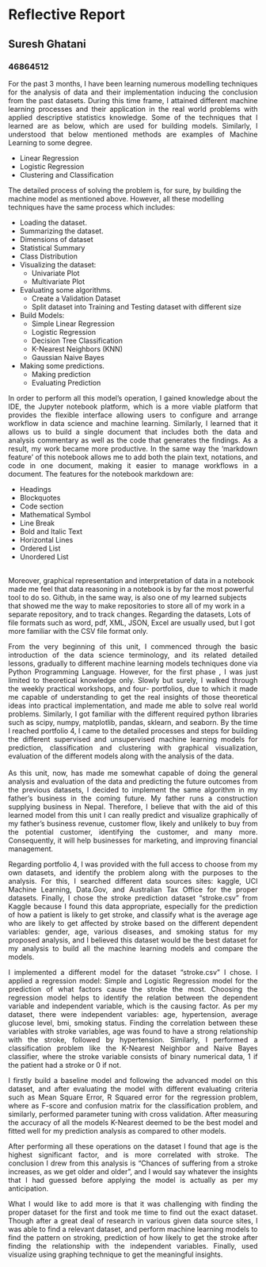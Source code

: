 # Reflective Report

## Suresh Ghatani 
### 46864512

<p style='text-align: justify;'>For the past 3 months, I have been learning numerous modelling techniques for the analysis of data and their implementation inducing the conclusion from the past datasets. During this time frame, I attained different machine learning processes and their application in the real world problems with applied descriptive statistics knowledge. Some of the techniques that I learned are as below, which are used for building models. Similarly, I understood that below mentioned methods are examples of Machine Learning to some degree.

   * Linear Regression
   * Logistic Regression
   * Clustering and Classification


The detailed process of solving the problem is, for sure,  by building the machine model as mentioned above. However, all these modelling techniques have the same process which  includes:
   * Loading the dataset.
   * Summarizing the dataset.
   * Dimensions of dataset
   * Statistical Summary
   * Class Distribution
   * Visualizing the dataset:
        - Univariate Plot
        - Multivariate Plot
   * Evaluating some algorithms.
        - Create a Validation Dataset
        - Split dataset into Training and Testing dataset with different size
   * Build Models: 
        - Simple Linear Regression
        - Logistic Regression
        - Decision Tree Classification
        - K-Nearest Neighbors (KNN)
        - Gaussian Naive Bayes
   * Making some predictions.
        - Making prediction
        - Evaluating Prediction


<p style='text-align: justify;'>In order to perform all this model’s operation, I gained knowledge about the IDE, the Jupyter notebook platform, which  is a more viable platform that provides the flexible interface allowing users to configure and arrange workflow in data science and machine learning. Similarly, I learned that it allows us to build a single document that includes both the data and analysis commentary as well as the code that generates the findings. As a result, my work became more productive. In the same way the ‘markdown feature’ of this notebook allows me to add both the plain text, notations, and code in one document, making it easier to manage workflows in a document. The features for the notebook markdown are: 


   * Headings
   * Blockquotes
   * Code section
   * Mathematical Symbol
   * Line Break
   * Bold and Italic Text
   * Horizontal Lines
   * Ordered List
   * Unordered List

 

<br>Moreover, graphical representation and interpretation of data in a notebook made me feel that data reasoning in a notebook is by far the most powerful tool to do so. Github, in the same way, is also one of my learned subjects that showed me the way to make repositories to store all of my work in a separate repository, and to track changes. Regarding the datasets, Lots of file formats such as word, pdf, XML, JSON, Excel are usually used, but I got more familiar with the CSV file format only.

<p style='text-align: justify;'>From the very beginning of this unit, I commenced through the  basic introduction of the data science terminology, and its related detailed lessons, gradually to different machine learning models techniques done via Python Programming Language. However, for the first phase , I was just limited to theoretical knowledge only. Slowly but surely,  I walked through the weekly practical workshops, and four- portfolios, due to which it made me capable of understanding to get the real insights of those theoretical ideas into practical implementation, and made me able to solve real world problems. Similarly, I got familiar with the different required python libraries such as scipy, numpy, matplotlib, pandas, sklearn, and seaborn. By the time I reached portfolio 4, I came to the detailed processes and steps for building the different supervised and unsupervised machine learning models for prediction, classification and clustering with graphical visualization, evaluation of the different models along with the analysis of the data. 
<br><br>As this unit, now, has made me somewhat capable of doing the general analysis and evaluation of the data and predicting the future outcomes from the previous datasets, I decided to implement the same algorithm in my father’s business in the coming future. My father runs a construction supplying business in Nepal. Therefore, I believe that with the aid of this learned model from this unit I can really predict and visualize graphically of my father’s business revenue, customer flow, likely and unlikely to buy from the potential customer, identifying the customer, and many more. Consequently, it will help businesses for marketing, and improving financial management. 


<p style='text-align: justify;'>Regarding portfolio 4, I was provided with the full access to choose from my own datasets, and identify the problem along with the purposes to the analysis. For this, I searched different data sources sites: kaggle, UCI Machine Learning, Data.Gov, and Australian Tax Office for the proper datasets. Finally, I chose the stroke prediction dataset “stroke.csv” from Kaggle because I found this data appropriate, especially for the prediction of how a patient is likely to get stroke, and classify what is the average age who are likely to get affected by stroke based on the different dependent variables: gender, age, various diseases, and smoking status for my proposed analysis, and I believed this dataset would be the best dataset for my analysis to build all the machine learning models and compare the models. 


<p style='text-align: justify;'>I implemented a different model for the dataset “stroke.csv” I chose. I applied a regression model: Simple and Logistic Regression model for the prediction of what factors cause the stroke the most. Choosing the regression model helps to identify the relation between the dependent variable and independent variable, which is the causing factor. As per my dataset, there were independent variables: age, hypertension, average glucose level, bmi, smoking status. Finding the correlation between these variables with stroke variables, age was found to have a strong relationship with the stroke, followed  by hypertension. Similarly, I performed a classification problem like the K-Nearest Neighbor and Naive Bayes classifier, where the stroke variable consists of binary numerical data, 1 if the patient had a stroke or 0 if not.    

<p style='text-align: justify;'>I firstly build a baseline model and following the advanced model on this dataset, and after evaluating the model with different evaluating criteria such as Mean Square Error, R Squared error for the regression problem, where as F-score and confusion matrix for the classification problem, and similarly, performed parameter tuning with cross validation. After measuring the accuracy of all the models K-Nearest deemed to be the best model and fitted well for my prediction analysis as compared to other models.


<p style='text-align: justify;'>After performing all these operations on the dataset I found that age is the highest significant factor, and is more correlated with stroke. The conclusion I drew from this analysis is “Chances of suffering from a stroke increases, as we get older and older”, and I would say whatever the insights that I had guessed before applying the model is actually as per my  anticipation. 


<p style='text-align: justify;'>What I would like to add more is that it was challenging with finding the proper dataset for the first and took me time to find out the exact dataset. Though after a great deal of research in various given data source sites, I was able to find a relevant dataset, and perform machine learning models to find the pattern on stroking, prediction of how likely to get the stroke after finding the relationship with the independent variables. Finally, used visualize using graphing technique to get the meaningful insights. 


```python

```
